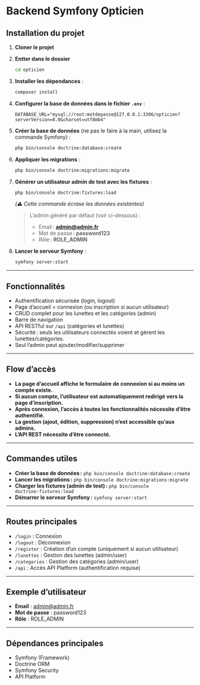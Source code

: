 # Backend Symfony Opticien

## Installation du projet

1. **Cloner le projet**

2. **Entter dans le dossier**
   ```bash
   cd opticien
   ```
3. **Installer les dépendances** :

   ```bash
   composer install
   ```

4. **Configurer la base de données dans le fichier `.env`** :

   ```
   DATABASE_URL="mysql://root:motdepasse@127.0.0.1:3306/opticien?serverVersion=8.0&charset=utf8mb4"
   ```

5. **Créer la base de données** (ne pas le faire à la main, utilisez la commande Symfony) :

   ```bash
   php bin/console doctrine:database:create
   ```

6. **Appliquer les migrations** :

   ```bash
   php bin/console doctrine:migrations:migrate
   ```

7. **Générer un utilisateur admin de test avec les fixtures** :

   ```bash
   php bin/console doctrine:fixtures:load
   ```

   *(⚠️ Cette commande écrase les données existantes)*

   > L’admin généré par défaut (voir ci-dessous) :
   >
   > * Email : **[admin@admin.fr](mailto:admin@admin.fr)**
   > * Mot de passe : **password123**
   > * Rôle : **ROLE\_ADMIN**

8. **Lancer le serveur Symfony** :

   ```bash
   symfony server:start
   ```

---

## Fonctionnalités

* Authentification sécurisée (login, logout)
* Page d’accueil = connexion (ou inscription si aucun utilisateur)
* CRUD complet pour les lunettes et les catégories (admin)
* Barre de navigation
* API RESTful sur `/api` (catégories et lunettes)
* Sécurité : seuls les utilisateurs connectés voient et gèrent les lunettes/catégories.
* Seul l’admin peut ajouter/modifier/supprimer

---

## Flow d’accès

* **La page d’accueil affiche le formulaire de connexion si au moins un compte existe.**
* **Si aucun compte, l’utilisateur est automatiquement redirigé vers la page d’inscription.**
* **Après connexion, l’accès à toutes les fonctionnalités nécessite d’être authentifié.**
* **La gestion (ajout, édition, suppression) n’est accessible qu’aux admins.**
* **L’API REST nécessite d’être connecté.**

---

## Commandes utiles

* **Créer la base de données :**
  `php bin/console doctrine:database:create`
* **Lancer les migrations :**
  `php bin/console doctrine:migrations:migrate`
* **Charger les fixtures (admin de test) :**
  `php bin/console doctrine:fixtures:load`
* **Démarrer le serveur Symfony :**
  `symfony server:start`

---

## Routes principales

* `/login` : Connexion
* `/logout` : Déconnexion
* `/register` : Création d’un compte (uniquement si aucun utilisateur)
* `/lunettes` : Gestion des lunettes (admin/user)
* `/categories` : Gestion des catégories (admin/user)
* `/api` : Accès API Platform (authentification requise)

---

## Exemple d’utilisateur

* **Email** : [admin@admin.fr](mailto:admin@admin.fr)
* **Mot de passe** : password123
* **Rôle** : ROLE\_ADMIN

---

## Dépendances principales

* Symfony (Framework)
* Doctrine ORM
* Symfony Security
* API Platform
